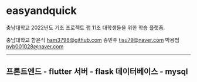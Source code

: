 # easyandquick

충남대학교 2022년도 기초 프로젝트 랩 11조
대학생들을 위한 학습 플랫폼.

충남대학교
함윤식 ham3798@github.com
송민주 tisu79@naver.com
박용범 pyb001028@naver.com

----------------------------------------
프론트엔드 - flutter
서버 - flask
데이터베이스 - mysql
-----------------------------------------